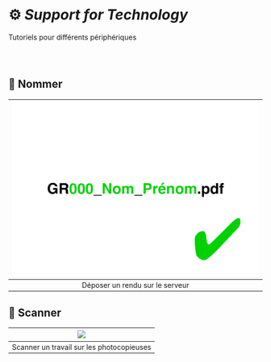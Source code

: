 # ⚙️ *Support for Technology*
  Tutoriels pour différents périphériques
### &nbsp;


## 📄 Nommer

|![](links/Naming.gif) |
|:---:|
| Déposer un rendu sur le serveur           |

## 📠 Scanner

|![](links/Scan.gif) |
|:---:|
| Scanner un travail sur les photocopieuses           |
